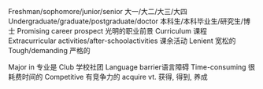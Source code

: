 
Freshman/sophomore/junior/senior 大一/大二/大三/大四
Undergraduate/graduate/postgraduate/doctor 本科生/本科毕业生/研究生/博士
Promising career prospect 光明的职业前景 
Curriculum 课程
Extracurricular activities/after-schoolactivities 课余活动 
Lenient 宽松的
Tough/demanding 严格的 

Major in 专业是
Club 学校社团
Language barrier语言障碍
Time-consuming 很耗费时间的 
Competitive 有竞争力的
acquire vt. 获得, 得到, 养成